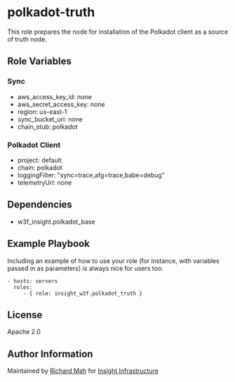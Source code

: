 polkadot-truth
=========

This role prepares the node for installation of the Polkadot client as a source of truth node.

Role Variables
--------------

### Sync

- aws_access_key_id: none
- aws_secret_access_key: none
- region: us-east-1
- sync_bucket_uri: none
- chain_stub: polkadot

### Polkadot Client

- project: default
- chain: polkadot
- loggingFilter: "sync=trace,afg=trace,babe=debug"
- telemetryUrl: none

Dependencies
------------

- w3f_insight.polkadot_base

Example Playbook
----------------

Including an example of how to use your role (for instance, with variables passed in as parameters) is always nice for users too:

    - hosts: servers
      roles:
         - { role: insight_w3f.polkadot_truth }

License
-------

Apache 2.0

Author Information
------------------

Maintained by [Richard Mah](https://github.com/shinyfoil) for [Insight Infrastructure](https://github.com/insight-infrastructure)

